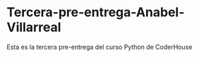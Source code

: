 # Tercera-pre-entrega-Anabel-Villarreal
Esta es la tercera pre-entrega del curso Python de CoderHouse

